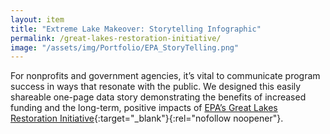 ```yaml
---
layout: item
title: "Extreme Lake Makeover: Storytelling Infographic"
permalink: /great-lakes-restoration-initiative/
image: "/assets/img/Portfolio/EPA_StoryTelling.png"
---
```

For nonprofits and government agencies, it’s vital to communicate program success in ways that resonate with the public. We designed this easily shareable one-page data story demonstrating the benefits of increased funding and the long-term, positive impacts of [EPA’s Great Lakes Restoration Initiative](https://www.glri.us/){:target="_blank"}{:rel="nofollow noopener"}.